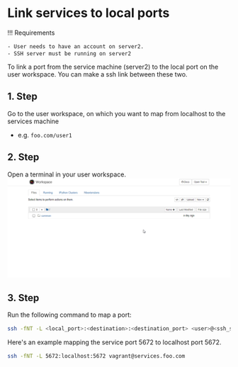 # Link services to local ports

<!-- prettier-ignore -->
!!! Requirements

    - User needs to have an account on server2.
    - SSH server must be running on server2

To link a port from the service machine (server2)
to the local port on the user workspace.
You can make a ssh link between these two.

## 1. Step

Go to the user workspace, on which you want to map
from localhost to the services machine

- e.g. `foo.com/user1`

## 2. Step

Open a terminal in your user workspace.
![Open terminal in user workspace](open_terminal_in_workspace.gif)

## 3. Step

Run the following command to map a port:

```sh
ssh -fNT -L <local_port>:<destination>:<destination_port> <user>@<ssh_server>

```

Here's an example mapping the service port 5672 to localhost port 5672.

```sh
ssh -fNT -L 5672:localhost:5672 vagrant@services.foo.com
```
